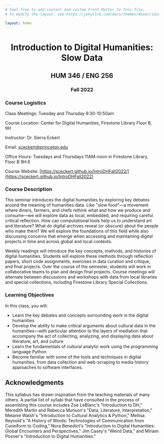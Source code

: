```yaml
---
# Feel free to add content and custom Front Matter to this file.
# To modify the layout, see https://jekyllrb.com/docs/themes/#overriding-theme-defaults

layout: home
---
```



<h1 style="text-align: center"> Introduction to Digital Humanities: <br>
Slow Data</h1>

<h2 style="text-align: center"> HUM 346 / ENG 256 </h2>

<h3 style="text-align: center">  Fall 2022 </h3>

### Course Logistics

Class Meetings: Tuesday and Thursday 9:30-10:50am

Course Location: Center for Digital Humanities, Firestone Library Floor B, 9H

Instructor: Dr. Sierra Eckert

Email: sceckert@princeton.edu
 
Office Hours: Tuesdays and Thursdays 11AM-noon in Firestone Library, Floor B 9H.6

Course Website: [https://sceckert.github.io/IntroDHFall2022/](https://sceckert.github.io/IntroDHFall2022)

### Course Description

This seminar introduces the digital humanities by exploring key debates around the meaning of humanities data. Like "slow food"––a movement where diners, farmers, and chefs rethink what and how we produce and consume––we will explore data as local, embedded, and requiring careful critical reflection. How can computational tools help us to understand art and literature? What do digital archives reveal (or obscure) about the people who make them? We will explore the foundations of this field while also discussing concerns that emerge when accessing and maintaining digital projects in time and across global and local contexts.

Weekly readings will introduce the key concepts, methods, and histories of digital humanities. Students will explore these methods through reflection papers, short code assignments, exercises in data curation and critique, and final projects. Over the course of the semester, students will work in collaborative teams to plan and design final projects. Course meetings will alternate between discussions and workshops with data from local libraries and special collections, including Firestone Library Special Collections.

<!-- Congratulations! You found the secret comment! -->

### Learning Objectives

In this class, you will:

- Learn the key debates and concepts surrounding work in the digital humanities
- Develop the ability to make critical arguments about cultural data in the humanities––with particular attention to the layers of mediation that accompany the act of collecting, analyzing, and displaying data about literature, art, and culture
- Learn the fundamentals of cultural analytic work using the programming language Python
- Become familiar with some of the tools and techniques in digital humanities, from data collection and web-scraping to media history approaches to software interfaces.

## Acknowledgments 

This syllabus has drawn inspiration from the teaching materials of many others. A partial list of syllabi that have consulted in the process of assembling this course includes Zoe LeBlanc's "Introduction to DH," Meredith Martin and Rebecca Munson's "Data, Literature, Interpretation," Melanie Walsh's "Introduction to Cultural Analytics & Python," Mellisa Reynold's "A History of Words: Technologies of Communication from Cuneiform to Coding," Nora Benedict's "Introduction to Digital Humanities: Global Encounters and Perspectives," Jim Casey's "Weird Data," and Miriam Posner's "Introduction to Digital Humanities."